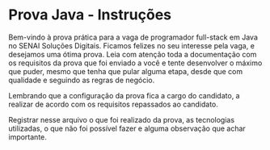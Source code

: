 # Prova Java - Instruções

Bem-vindo à prova prática para a vaga de programador full-stack em Java no SENAI Soluções Digitais.
Ficamos felizes no seu interesse pela vaga, e desejamos uma ótima prova.
Leia com atenção toda a documentação com os requisitos da prova que foi enviado a você e tente desenvolver o máximo que puder, mesmo que tenha que pular alguma etapa, desde que com qualidade e seguindo as regras de negócio.

Lembrando que a configuração da prova fica a cargo do candidato, a realizar de acordo com os requisitos repassados ao candidato.

Registrar nesse arquivo o que foi realizado da prova, as tecnologias utilizadas, o que não foi possível fazer e alguma observação que achar importante.
